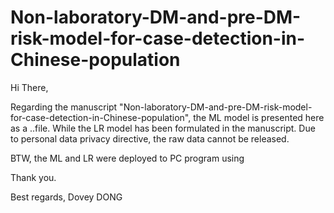 # Non-laboratory-DM-and-pre-DM-risk-model-for-case-detection-in-Chinese-population



Hi There,

Regarding the manuscript "Non-laboratory-DM-and-pre-DM-risk-model-for-case-detection-in-Chinese-population",  the ML model is presented here as a ..file. While the LR model has been formulated in the manuscript.
Due to personal data privacy directive, the raw data cannot be released.

BTW, the ML and LR were deployed to PC program using

Thank you.

Best regards,
Dovey DONG

